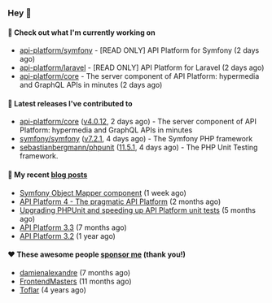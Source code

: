 ### Hey 👋

#### 👷 Check out what I'm currently working on

- [api-platform/symfony](https://github.com/api-platform/symfony) - [READ ONLY] API Platform for Symfony (2 days ago)
- [api-platform/laravel](https://github.com/api-platform/laravel) - [READ ONLY] API Platform for Laravel (2 days ago)
- [api-platform/core](https://github.com/api-platform/core) - The server component of API Platform: hypermedia and GraphQL APIs in minutes (2 days ago)

#### 🔭 Latest releases I've contributed to

- [api-platform/core](https://github.com/api-platform/core) ([v4.0.12](https://github.com/api-platform/core/releases/tag/v4.0.12), 2 days ago) - The server component of API Platform: hypermedia and GraphQL APIs in minutes
- [symfony/symfony](https://github.com/symfony/symfony) ([v7.2.1](https://github.com/symfony/symfony/releases/tag/v7.2.1), 4 days ago) - The Symfony PHP framework
- [sebastianbergmann/phpunit](https://github.com/sebastianbergmann/phpunit) ([11.5.1](https://github.com/sebastianbergmann/phpunit/releases/tag/11.5.1), 4 days ago) - The PHP Unit Testing framework.

#### 📜 My recent [blog posts](https://soyuka.me)

- [Symfony Object Mapper component](https://soyuka.me/symfony-object-mapper-component/) (1 week ago)
- [API Platform 4 - The pragmatic API Platform](https://soyuka.me/api-platform-4-the-pragmatic-api-platform/) (2 months ago)
- [Upgrading PHPUnit and speeding up API Platform unit tests](https://soyuka.me/upgrading-phpunit-and-speeding-up-api-platform-unit-tests/) (5 months ago)
- [API Platform 3.3](https://soyuka.me/api-platform-3.3/) (7 months ago)
- [API Platform 3.2](https://soyuka.me/api-platform-3.2/) (1 year ago)

#### ❤️ These awesome people [sponsor me](https://github.com/sponsors/soyuka) (thank you!)

- [damienalexandre](https://github.com/damienalexandre) (7 months ago)
- [FrontendMasters](https://github.com/FrontendMasters) (11 months ago)
- [Toflar](https://github.com/Toflar) (4 years ago)
